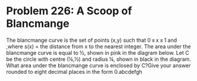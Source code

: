 # Problem 226: A Scoop of Blancmange
The blancmange curve is the set of points (x,y) such that 0 ≤ x ≤ 1 and
,where s(x) = the distance from x to the nearest integer. The area under
the blancmange curve is equal to ½, shown in pink in the diagram below.
Let C be the circle with centre (¼,½) and radius ¼, shown in black in
the diagram. What area under the blancmange curve is enclosed by C?Give
your answer rounded to eight decimal places in the form 0.abcdefgh
